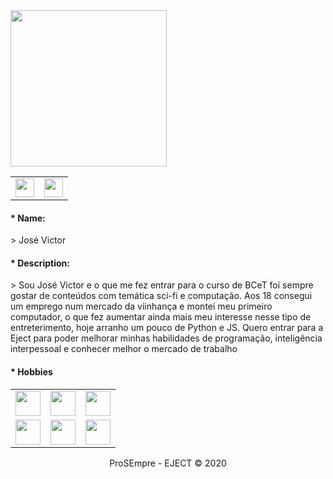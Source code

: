 <!doctype html>
<html lang="PT-BR">
    <link rel="stylesheet" type="text/css" href="estilo3.css"/>
    <head>
        <meta charset="UTF-8">
        <title>Minha Pág2</title>
    </head>    
    <body>
        <div class="screen">
            <div id="conte">
                <div class="contactImg">
                    <table align="center">
                        <tr align="center">
                            <div id="foto">
                                <img src="Imagens/IMG_20200322_164636858.jpg" height="250px">
                            </div>
                            <td>
                                <div class="ocult">
                                    <a href=mailto:"jose.vic.tavares@gmail.com" target="_blanck">
                                        <img src="Imagens/enviar.png" width="30em">
                                    </a>
                                </div>
                            </td>
                            <td>
                                <div class="ocult">
                                    <a href="https://api.whatsapp.com/send?1=pt_BR&phone=5584996740100" target="_blanck">
                                        <img src="Imagens/whatsapp.png" width="30em">
                                    </a>
                                </div>
                            </td>
                        </tr>
                    </table>
                </div>
                <div class="form">
                    <h4>* Name:</h4>
                    <p>> José Victor</p>
                    <h4>* Description:</h4>
                    <p>> Sou José Victor e o que me fez entrar para o curso de BCeT foi sempre gostar de conteúdos com temática sci-fi e computação. Aos 18 consegui um emprego num mercado da viinhança e montei meu primeiro computador, o que fez aumentar ainda mais meu interesse nesse tipo de entreterimento, hoje arranho um pouco de Python e JS. Quero entrar para a Eject para poder melhorar minhas habilidades de programação, inteligência interpessoal e conhecer melhor o mercado de trabalho</p>
                </div>
                <div class="hobies">
                    <h4>* Hobbies</h4>
                    <table>
                        <tr>
                            <td>
                                    <img src="Imagens/pegadas.png" height="40em">
                                </div>
                            </td>
                            <td>
                                <img src="Imagens/jogador.png" height="40em">
                            </td>
                            <td>
                                    <img src="Imagens/bicicleta.png" height="40em">
                            </td>
                        </tr>
                        <tr>
                            <td>
                                <img src="Imagens/gato.png" height="40em">
                            </td>
                            <td>
                                <img src="Imagens/youtube.png" height="40em">
                            </td>
                            <td>
                                <img src="Imagens/eletronicos.png" height="40em">
                            </td>
                        </tr>
                    </table>
                </div>
                <div style="text-align: center">
                    ProSEmpre - EJECT © 2020 
                </div>
            </div>
         </div>
    </body>
</html>
